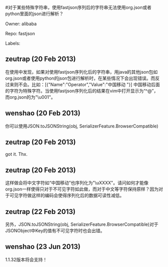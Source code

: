 #对于某些特殊字符串，使用fastjson序列后的字符串无法使用org.json或者python里面的json进行解析？

Owner: alibaba

Repo: fastjson

Labels: 

## zeutrap (20 Feb 2013)

在使用中发现，如果对使用fastjson序列化后的字符串，用java的其他json包如org.json或者使用python的json包进行解析时，在某些情况下会出现错误。而反过来则不会。比如：[{"Name":"Operator","Value":"中国移动 "}] 中国移动后面的字符为特殊字符。当使用fastjson序列化后的结果在vim中打开显示为“^@”， 而org.json的为"\u001"。


## wenshao (20 Feb 2013)

你可以使用JSON.toJSONString(obj, SerializerFeature.BrowserCompatible)


## zeutrap (20 Feb 2013)

got it. Thx.


## zeutrap (20 Feb 2013)

这样做会将中文字符如“中国移动”也序列化为"\uXXXX"。请问如何才能像org.json一样使得只对于不可见字符如此做，而对于中文等字符保持原样？因为对于可见字符做这样的编码会使得序列化后的数据可读性减低。


## zeutrap (22 Feb 2013)

另外，JSON.toJSONString(obj, SerializerFeature.BrowserCompatible)对于JSONObject中Key的值有不可见字符时也会出错。


## wenshao (23 Jun 2013)

1.1.32版本将会支持！


